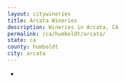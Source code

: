 ```yaml
---
layout: citywineries
title: Arcata Wineries
description: Wineries in Arcata, CA
permalink: /ca/humboldt/arcata/
state: ca
county: humboldt
city: arcata
---
```

-
